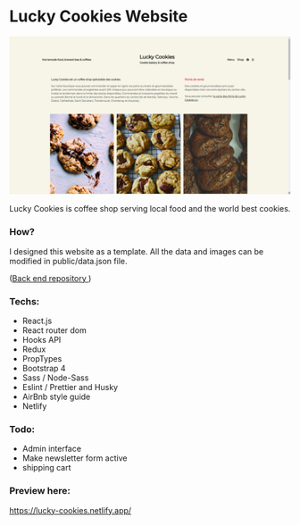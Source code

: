 # Lucky Cookies Website

![image](./public/assets/images/readme.png?raw=true)

Lucky Cookies is coffee shop serving local food and the world best cookies.

### How?

I designed this website as a template. All the data and images can be modified in public/data.json file.

([Back end repository ](https://github.com/nicholas570/lucky-cookies-back))

### Techs:

- React.js
- React router dom
- Hooks API
- Redux
- PropTypes
- Bootstrap 4
- Sass / Node-Sass
- Eslint / Prettier and Husky
- AirBnb style guide
- Netlify

### Todo:

- Admin interface
- Make newsletter form active
- shipping cart

### Preview here:

https://lucky-cookies.netlify.app/
